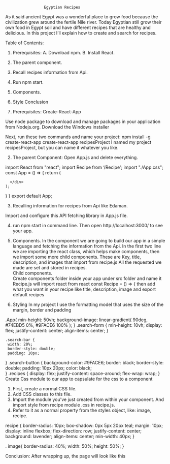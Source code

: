                      Egyptian Recipes

          
As it said ancient Egypt was a wonderful place to grow food because the civilization grew around the fertile Nile river. Today Egyptian still grow their own food in Egypt soil and have different recipes that are healthy and delicious.
In this project I’ll explain how to create and search for recipes.

Table of Contents:
1.	Prerequisites:
A.	Download npm.
B.	Install React.
2.	The parent component.
3.	Recall recipes information from Api.
4.	Run npm start.
5.	 Components.
6.	Style
Conclusion

1.	Prerequisites:
                   Create-React-App

Use node package to download and manage packages in your application from Nodejs.org. Download the Windows installer 

 Next, run these two commands and name your project: 
npm install -g create-react-app
create-react-app recipesProject
I named my project recipesProject, but you can name it whatever you like.

2.	The parent Component:
Open App.js and delete everything.

import React from "react";
import Recipe from ‘/Recipe';
import "./App.css";
const App = () => {
return (
     <div className="App">
        
      </div>
    );
  }
}
export default App;

3.	Recalling information for recipes from Api like Edaman.



Import and configure this API fetching library in App.js file.

4.	run npm start in command line. Then open http://localhost:3000/ to see your 
app.

5.	Components.
In the component we are going to build our app in a simple language and fetching the information from the Api.
In the first two line we are importing the react class, which helps make components, then we import some more child components. These are 
            Key, title, description, and images that import from recipe.js
            All the requested we made are set and stored in recipes.           
       Child components.       
Create components folder inside your app under src folder and name it Recipe.js will 
import react from react 
const Recipe = () => {
then add what you want in your recipe like title, description, image and
 export default recipes
6.	Styling
In my project I use the formatting model that uses the size of the margin, border and padding


.App{
  min-height: 50vh;
  background-image: linear-gradient(
    90deg, 
    #74EBD5 0%,
    #9FACE6 100%
    );
  } 
   .search-form {
    min-height: 10vh;
    display: flex;
    justify-content: center;
    align-items: center;
  }

    .search-bar {
     width: 20%;
     border-style: double;
     padding: 10px;
   }
    .search-button {
      background-color: #9FACE6;
      border: black;
      border-style: double;
      padding: 10px 20px;
      color: black;    
    }
    .recipes {
      display: flex;
      justify-content: space-around;
      flex-wrap: wrap;
    }
Create Css module to our app to capsulate for the css to a component 
1.	First, create a normal CSS file. 
2.	Add CSS classes to this file. 
3.	Import the module you've just created from within your component. And import style from recipe module .css in recipe.js.
4.	Refer to it as a normal property from the styles object, like: image, recipe.


recipe {
    border-radius: 10px;
    box-shadow: 0px 5px 20px teal;
    margin: 10px;
    display: inline flexbox;
    flex-direction: row;
    justify-content: center;
    background: lavender;
    align-items: center;
    min-width: 40px;
}

 . image{
     border-radius: 40%;
     width: 50%;
     height: 50%;
 }
 
Conclusion:
After wrapping up, the page will look like this


 
 












